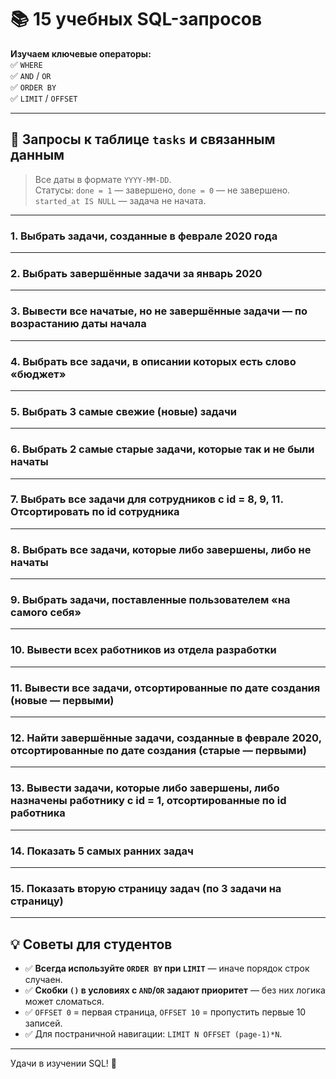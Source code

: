 # 📚 15 учебных SQL-запросов  
**Изучаем ключевые операторы:**  
✅ `WHERE`  
✅ `AND` / `OR`  
✅ `ORDER BY`  
✅ `LIMIT` / `OFFSET`

---

## 🔹 Запросы к таблице `tasks` и связанным данным

> Все даты в формате `YYYY-MM-DD`.  
> Статусы: `done = 1` — завершено, `done = 0` — не завершено.  
> `started_at IS NULL` — задача не начата.

---

### 1. Выбрать задачи, созданные в феврале 2020 года

---

### 2. Выбрать завершённые задачи за январь 2020

---

### 3. Вывести все начатые, но не завершённые задачи — по возрастанию даты начала

---

### 4. Выбрать все задачи, в описании которых есть слово «бюджет»

---

### 5. Выбрать 3 самые свежие (новые) задачи

---

### 6. Выбрать 2 самые старые задачи, которые так и не были начаты

---

### 7. Выбрать все задачи для сотрудников с id = 8, 9, 11. Отсортировать по id сотрудника

---

### 8. Выбрать все задачи, которые **либо завершены, либо не начаты**

---

### 9. Выбрать задачи, поставленные пользователем «на самого себя»  

---

### 10. Вывести всех работников из отдела разработки

---

### 11. Вывести все задачи, отсортированные по дате создания (новые — первыми)

---

### 12. Найти завершённые задачи, созданные в феврале 2020, отсортированные по дате создания (старые — первыми)

---

### 13. Вывести задачи, которые **либо завершены, либо назначены работнику с id = 1**, отсортированные по id работника

---

### 14. Показать 5 самых ранних задач

---

### 15. Показать вторую страницу задач (по 3 задачи на страницу)

---

## 💡 Советы для студентов

- ✅ **Всегда используйте `ORDER BY` при `LIMIT`** — иначе порядок строк случаен.
- ✅ **Скобки `()` в условиях с `AND`/`OR` задают приоритет** — без них логика может сломаться.
- ✅ `OFFSET 0` = первая страница, `OFFSET 10` = пропустить первые 10 записей.
- ✅ Для постраничной навигации: `LIMIT N OFFSET (page-1)*N`.

---

Удачи в изучении SQL! 🚀